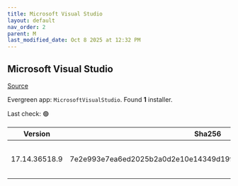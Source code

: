 ```yaml
---
title: Microsoft Visual Studio
layout: default
nav_order: 2
parent: M
last_modified_date: Oct 8 2025 at 12:32 PM
---
```


## Microsoft Visual Studio

[Source](https://visualstudio.microsoft.com/)

Evergreen app: `MicrosoftVisualStudio`. Found **1** installer.

Last check: 🟢

| Version       | Sha256                                                           | Size    | URI                                                                                                                                                                                                                                                                                                                                                      |
| ------------- | ---------------------------------------------------------------- | ------- | -------------------------------------------------------------------------------------------------------------------------------------------------------------------------------------------------------------------------------------------------------------------------------------------------------------------------------------------------------- |
| 17.14.36518.9 | 7e2e993e7ea6ed2025b2a0d2e10e14349d19ff9176e6f0b6d2bce04a5c2fddb2 | 4458224 | [https://download.visualstudio.microsoft.com/download/pr/e28bf043-c63e-47d0-b6e9-c418229fb008/7e2e993e7ea6ed2025b2a0d2e10e14349d19ff9176e6f0b6d2bce04a5c2fddb2/vs_Setup.exe](https://download.visualstudio.microsoft.com/download/pr/e28bf043-c63e-47d0-b6e9-c418229fb008/7e2e993e7ea6ed2025b2a0d2e10e14349d19ff9176e6f0b6d2bce04a5c2fddb2/vs_Setup.exe) |
